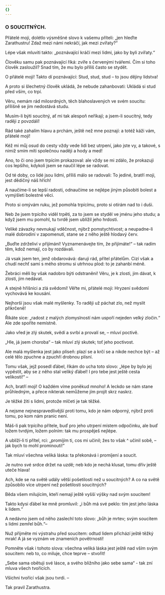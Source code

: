 ```yaml
---
{}
---
```


### O SOUCITNÝCH.

Přátelé moji, dolétlo výsměšné slovo k vašemu příteli: „jen hleďte Zarathustru! Zdaž mezi námi nekráčí, jak mezi zvířaty?“

Lépe však mluviti takto: „poznávající kráčí mezi lidmi, jako by byli zvířaty.“

Člověku samu pak poznávající říká: zvíře s červenými tvářemi. Čím si toho člověk zasloužil? Snad tím, že mu bylo příliš často se stydět.

O přátelé moji! Takto dí poznávající: Stud, stud, stud – to jsou dějiny lidstva!

A proto si šlechetný člověk ukládá, že nebude zahanbovati: Ukládá si stud před vším, co trpí.

Věru, nemám rád milosrdných, těch blahoslavených ve svém soucitu: přílišně se jim nedostává studu.

Musím-li býti soucitný, ať mi tak alespoň neříkají; a jsem-li soucitný, tedy raději z povzdálí!

Rád také zahalím hlavu a prchám, ještě než mne poznají: a totéž káži vám, přátelé moji!

Kéž mi můj osud do cesty vždy vede lidi bez utrpení, jako jste vy, a takové, s nimiž smím míti společnou naději a hody a med!

Ano, to či ono jsem trpícím prokazoval: ale vždy se mi zdálo, že prokazuji cos lepšího, kdykoli jsem se naučil lépe se radovat.

Od té doby, co lidé jsou lidmi, příliš málo se radovali: To jediné, bratří moji, jest dědičný náš hřích!

A naučíme-li se lepší radosti, odnaučíme se nejlépe jiným působiti bolest a vymýšleti bolestné věci.

Proto si omývám ruku, jež pomohla trpícímu, proto si otírám nad to i duši.

Neb že jsem trpícího viděl trpěti, za to jsem se styděl ve jménu jeho studu; a když jsem mu pomohl, tu tvrdě jsem ublížil jeho hrdosti.

Veliké závazky nevnukají vděčnost, nýbrž pomstychtivost; a neupadne-li malé dobrodiní v zapomenutí, stane se z něho ještě hlodavý červ.

„Buďte zdrželiví v přijímání! Vyznamenávejte tím, že přijímáte!“ – tak radím těm, kdož nemají, co by rozdávali. 

Já vsak jsem ten, jenž obdarovává: daruji rád, přítel přátelům. Cizí však a chudí nechť sami s mého stromu si utrhnou plod: to je zahanbí méně. 

Žebráci měli by však nadobro býti odstraněni! Věru, je k zlosti, jim dávat, k zlosti, jim nedávat.

A stejně hříšníci a zlá svědomí! Věřte mi, přátelé moji: Hryzení svědomí vychovává ke kousání.

Nejhorší jsou však malé myšlenky. To raději už páchat zlo, než myslit přikrčeně!

Říkáte sice: „radost z malých zlomyslností nám uspoří nejeden velký zločin.“ Ale zde spoříte nemístně.

Jako vřed je zlý skutek, svědí a svrbí a provalí se, – mluví poctivě.

„Hle, já jsem choroba“ – tak mluví zlý skutek; toť jeho poctivost.

Ale malá myšlenka jest jako plíseň: plazí se a krčí se a nikde nechce být – až celé tělo zpuchne a zpuchří drobnou plísní.

Tomu však, jejž posedl ďábel, říkám do ucha toto slovo: „lépe by bylo jej vypěstit, aby se z něho stal veliký ďábel! I pro tebe jest ještě cesta velikosti!“ –

Ach, bratří moji! O každém víme poněkud mnoho! A leckdo se nám stane průhledným, a přece nikterak nemůžeme jím projít skrz naskrz.

Je těžké žiti s lidmi, protože mlčeti je tak těžké.

A nejsme nejnespravedlivější proti tomu, kdo je nám odporný, nýbrž proti tomu, po kom nám pranic není.

Máš-li pak trpícího přítele, buď pro jeho utrpení místem odpočinku, ale buď ložem tvrdým, ložem polním: tak mu prospěješ nejlépe.

A ublíží-li ti přítel, rci: „promíjím ti, cos mi učinil; žes to však ^ učinil sobě, – jak bych to mohl prominouti!“ 

Tak mluví všechna veliká láska: ta překonává i promíjení a soucit.

Je nutno své srdce držet na uzdě; neb kdo je nechá klusat, tomu dřív ještě uteče hlava!

Ach, kde se na světě udály větší pošetilosti než u soucitných? A co na světě způsobilo více utrpení než pošetilosti soucitných?

Běda všem milujícím, kteří nemají ještě vyšší výšky nad svým soucitem!

Takto kdysi ďábel ke mně promluvil: „i bůh má své peklo: tím jest jeho láska k lidem.“ 

A nedávno jsem od něho zaslechl toto slovo: „bůh je mrtev; svým soucitem s lidmi zemřel bůh.“– 

Nuž přijměte mi výstrahu před soucitem: odtud lidem přichází ještě těžký mrak! A já se vyznám ve znameních povětrnosti!

Pomněte však i tohoto slova: všechna veliká láska jest ještě nad vším svým soucitem: neb to, co miluje, chce teprve – stvořit! 

„Sebe sama obětuji své lásce, a svého bližního jako sebe sama“ - tak zní mluva všech tvořících.

Všichni tvořící však jsou tvrdi. –

  

Tak pravil Zarathustra.
